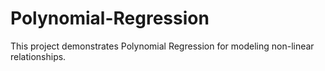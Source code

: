# Polynomial-Regression
This project demonstrates Polynomial Regression for modeling non-linear relationships.
